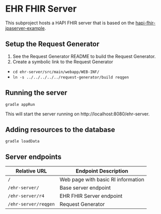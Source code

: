 # EHR FHIR Server
This subproject hosts a HAPI FHIR server that is based on the [hapi-fhir-jpaserver-example](https://github.com/jamesagnew/hapi-fhir/tree/master/hapi-fhir-jpaserver-example).

## Setup the Request Generator
1. See the Request Generator README to build the Request Generator.
2. Create a symbolic link to the Request Generator
  * `cd ehr-server/src/main/webapp/WEB-INF/`
  * `ln -s ../../../../../request-generator/build reqgen`

## Running the server
`gradle appRun`

This will start the server running on http://localhost:8080/ehr-server.

## Adding resources to the database
`gradle loadData`

## Server endpoints
|Relative URL|Endpoint Description|
|----|----|
|`/`|Web page with basic RI information|
|`/ehr-server/`|Base server endpoint|
|`/ehr-server/r4`|EHR FHIR Server endpoint|
|`/ehr-server/reqgen`|Request Generator|

